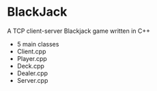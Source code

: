 # BlackJack


A TCP client-server Blackjack game written in C++
- 5 main classes 
- Client.cpp
- Player.cpp
- Deck.cpp
- Dealer.cpp
- Server.cpp
